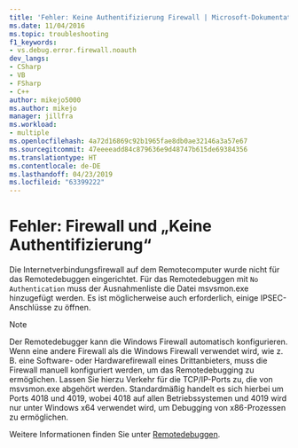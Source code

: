 ```yaml
---
title: 'Fehler: Keine Authentifizierung Firewall | Microsoft-Dokumentation'
ms.date: 11/04/2016
ms.topic: troubleshooting
f1_keywords:
- vs.debug.error.firewall.noauth
dev_langs:
- CSharp
- VB
- FSharp
- C++
author: mikejo5000
ms.author: mikejo
manager: jillfra
ms.workload:
- multiple
ms.openlocfilehash: 4a72d16869c92b1965fae8db0ae32146a3a57e67
ms.sourcegitcommit: 47eeeeadd84c879636e9d48747b615de69384356
ms.translationtype: HT
ms.contentlocale: de-DE
ms.lasthandoff: 04/23/2019
ms.locfileid: "63399222"
---
```

# <a name="error-firewall-no-authentication"></a>Fehler: Firewall und „Keine Authentifizierung“
Die Internetverbindungsfirewall auf dem Remotecomputer wurde nicht für das Remotedebuggen eingerichtet. Für das Remotedebuggen mit `No Authentication` muss der Ausnahmenliste die Datei msvsmon.exe hinzugefügt werden. Es ist möglicherweise auch erforderlich, einige IPSEC-Anschlüsse zu öffnen.

> [!NOTE]
> Der Remotedebugger kann die Windows Firewall automatisch konfigurieren. Wenn eine andere Firewall als die Windows Firewall verwendet wird, wie z. B. eine Software- oder Hardwarefirewall eines Drittanbieters, muss die Firewall manuell konfiguriert werden, um das Remotedebugging zu ermöglichen. Lassen Sie hierzu Verkehr für die TCP/IP-Ports zu, die von msvsmon.exe abgehört werden. Standardmäßig handelt es sich hierbei um Ports 4018 und 4019, wobei 4018 auf allen Betriebssystemen und 4019 wird nur unter Windows x64 verwendet wird, um Debugging von x86-Prozessen zu ermöglichen.

 Weitere Informationen finden Sie unter [Remotedebuggen](../debugger/remote-debugging.md).